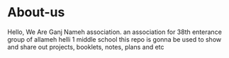 # About-us

Hello, We Are Ganj Nameh association. an association for 38th enterance group of allameh helli 1 middle school
this repo is gonna be used to show and share out projects, booklets, notes, plans and etc
